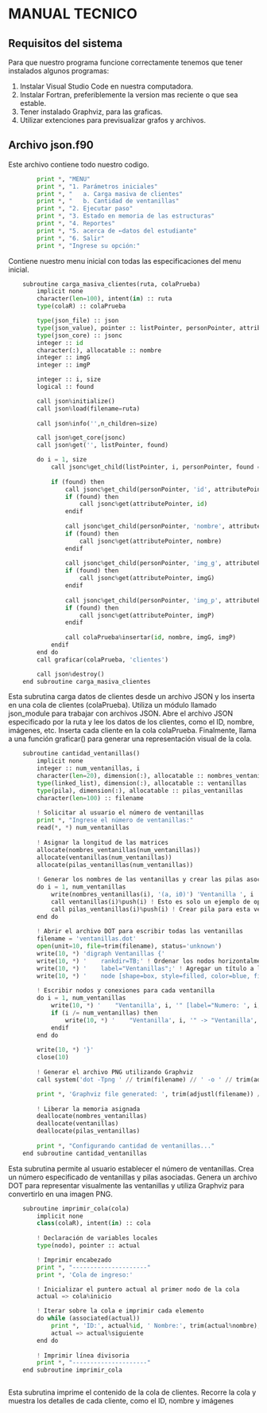 # MANUAL TECNICO 

## Requisitos del sistema

Para que nuestro programa funcione correctamente tenemos que tener instalados algunos programas:

1. Instalar Visual Studio Code en nuestra computadora.
2. Instalar Fortran, preferiblemente la version mas reciente o que sea estable.
3. Tener instalado Graphviz, para las graficas.
4. Utilizar extenciones para previsualizar grafos y archivos.

## Archivo json.f90
Este archivo contiene todo nuestro codigo. 

```python
        print *, "MENU"
        print *, "1. Parámetros iniciales"
        print *, "   a. Carga masiva de clientes"
        print *, "   b. Cantidad de ventanillas"
        print *, "2. Ejecutar paso"
        print *, "3. Estado en memoria de las estructuras"
        print *, "4. Reportes"
        print *, "5. acerca de ←datos del estudiante"
        print *, "6. Salir"
        print *, "Ingrese su opción:"
```
Contiene nuestro menu inicial con todas las especificaciones del menu inicial. 

```python
    subroutine carga_masiva_clientes(ruta, colaPrueba)
        implicit none
        character(len=100), intent(in) :: ruta
        type(colaR) :: colaPrueba

        type(json_file) :: json   
        type(json_value), pointer :: listPointer, personPointer, attributePointer 
        type(json_core) :: jsonc  
        integer :: id
        character(:), allocatable :: nombre
        integer :: imgG
        integer :: imgP

        integer :: i, size    
        logical :: found

        call json%initialize()    
        call json%load(filename=ruta)  
        
        call json%info('',n_children=size)

        call json%get_core(jsonc)               
        call json%get('', listPointer, found)

        do i = 1, size                          
            call jsonc%get_child(listPointer, i, personPointer, found = found)  
            
            if (found) then                      
                call jsonc%get_child(personPointer, 'id', attributePointer, found = found) 
                if (found) then
                    call jsonc%get(attributePointer, id)  
                endif
                
                call jsonc%get_child(personPointer, 'nombre', attributePointer, found = found)
                if (found) then
                    call jsonc%get(attributePointer, nombre)  
                endif
                
                call jsonc%get_child(personPointer, 'img_g', attributePointer, found = found)
                if (found) then
                    call jsonc%get(attributePointer, imgG)  
                endif
                
                call jsonc%get_child(personPointer, 'img_p', attributePointer, found = found)
                if (found) then
                    call jsonc%get(attributePointer, imgP)  
                endif
        
                call colaPrueba%insertar(id, nombre, imgG, imgP)
            endif
        end do
        call graficar(colaPrueba, 'clientes')

        call json%destroy()                    
    end subroutine carga_masiva_clientes

```
Esta subrutina carga datos de clientes desde un archivo JSON y los inserta en una cola de clientes (colaPrueba).
Utiliza un módulo llamado json_module para trabajar con archivos JSON.
Abre el archivo JSON especificado por la ruta y lee los datos de los clientes, como el ID, nombre, imágenes, etc.
Inserta cada cliente en la cola colaPrueba.
Finalmente, llama a una función graficar() para generar una representación visual de la cola.
``` python
    subroutine cantidad_ventanillas()
        implicit none
        integer :: num_ventanillas, i
        character(len=20), dimension(:), allocatable :: nombres_ventanillas
        type(linked_list), dimension(:), allocatable :: ventanillas
        type(pila), dimension(:), allocatable :: pilas_ventanillas
        character(len=100) :: filename
        
        ! Solicitar al usuario el número de ventanillas
        print *, "Ingrese el número de ventanillas:"
        read(*, *) num_ventanillas
        
        ! Asignar la longitud de las matrices
        allocate(nombres_ventanillas(num_ventanillas))
        allocate(ventanillas(num_ventanillas))
        allocate(pilas_ventanillas(num_ventanillas))
        
        ! Generar los nombres de las ventanillas y crear las pilas asociadas
        do i = 1, num_ventanillas
            write(nombres_ventanillas(i), '(a, i0)') 'Ventanilla ', i
            call ventanillas(i)%push(i) ! Esto es solo un ejemplo de operación en la lista enlazada
            call pilas_ventanillas(i)%push(i) ! Crear pila para esta ventanilla
        end do
        
        ! Abrir el archivo DOT para escribir todas las ventanillas
        filename = 'ventanillas.dot'
        open(unit=10, file=trim(filename), status='unknown')
        write(10, *) 'digraph Ventanillas {'
        write(10, *) '    rankdir=TB;' ! Ordenar los nodos horizontalmente
        write(10, *) '    label="Ventanillas";' ! Agregar un título a las ventanillas
        write(10, *) '    node [shape=box, style=filled, color=blue, fillcolor=pink];' ! Aplicar atributos a todos los nodos
        
        ! Escribir nodos y conexiones para cada ventanilla
        do i = 1, num_ventanillas
            write(10, *) '    "Ventanilla', i, '" [label="Numero: ', i, '"];'
            if (i /= num_ventanillas) then
                write(10, *) '    "Ventanilla', i, '" -> "Ventanilla', i+1, '";'
            endif
        end do
        
        write(10, *) '}'
        close(10)
        
        ! Generar el archivo PNG utilizando Graphviz
        call system('dot -Tpng ' // trim(filename) // ' -o ' // trim(adjustl(filename)) // '.png')

        print *, 'Graphviz file generated: ', trim(adjustl(filename)) // '.png'
        
        ! Liberar la memoria asignada
        deallocate(nombres_ventanillas)
        deallocate(ventanillas)
        deallocate(pilas_ventanillas)
        
        print *, "Configurando cantidad de ventanillas..."
    end subroutine cantidad_ventanillas

```
Esta subrutina permite al usuario establecer el número de ventanillas.
Crea un número especificado de ventanillas y pilas asociadas.
Genera un archivo DOT para representar visualmente las ventanillas y utiliza Graphviz para convertirlo en una imagen PNG.


``` python
    subroutine imprimir_cola(cola)
        implicit none
        class(colaR), intent(in) :: cola
        
        ! Declaración de variables locales
        type(nodo), pointer :: actual

        ! Imprimir encabezado
        print *, "---------------------"
        print *, 'Cola de ingreso:'

        ! Inicializar el puntero actual al primer nodo de la cola
        actual => cola%inicio

        ! Iterar sobre la cola e imprimir cada elemento
        do while (associated(actual))
            print *, 'ID:', actual%id, ' Nombre:', trim(actual%nombre), ' imgG:', actual%imgG, ' imgP:', actual%imgP
            actual => actual%siguiente
        end do
        
        ! Imprimir línea divisoria
        print *, "---------------------"
    end subroutine imprimir_cola



```
Esta subrutina imprime el contenido de la cola de clientes.
Recorre la cola y muestra los detalles de cada cliente, como el ID, nombre y imágenes

